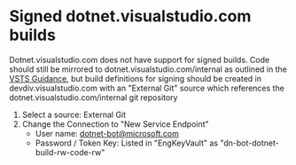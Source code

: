 # Signed dotnet.visualstudio.com builds

Dotnet.visualstudio.com does not have support for signed builds.  Code should still be mirrored to dotnet.visualstudio.com/internal as outlined in the [VSTS Guidance](https://github.com/dotnet/arcade/blob/master/Documentation/VSTS/VSTSGuidance.md#projects), but build definitions for signing should be created in devdiv.visualstudio.com with an "External Git" source which references the dotnet.visualstudio.com/internal git repository

1. Select a source: External Git
2. Change the Connection to "New Service Endpoint"
    - User name: dotnet-bot@microsoft.com
    - Password / Token Key: Listed in "EngKeyVault" as "dn-bot-dotnet-build-rw-code-rw"

